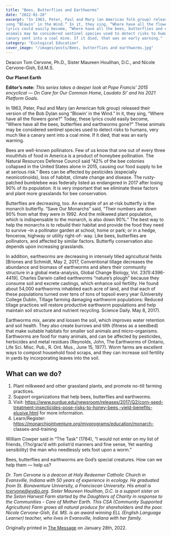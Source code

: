 ```yaml
---
title: "Bees, Butterflies and Earthworms"
date: "2022-01-28"
excerpt: "In 1963, Peter, Paul and Mary (an American folk group) released their version of the Bob Dylan
song “Blowin’ in the Wind.” In it, they sing, “Where have all the flowers gone?” Today, these
lyrics could easily become, “Where have all the bees, butterflies and earthworms gone?” These
animals may be considered sentinel species used to detect risks to humans, very much like a
canary sent into a coal mine. If it died, that was an early warning."
category: "Ecological Education"
cover_image: "/images/posts/Bees, butterflies and earthworms.jpg"
---
```


Deacon Tom Cervone, Ph.D., Sister Maureen Houlihan, D.C., and Nicole Cervone-Gish, Ed.M.S.

**Our Planet Earth**

**Editor’s note:**
_This series takes a deeper look at Pope Francis’ 2015 encyclical ― On Care for Our Common
Home, Laudato Si’ and his 2021 Platform Goals._

In 1963, Peter, Paul and Mary (an American folk group) released their version of the Bob Dylan
song “Blowin’ in the Wind.” In it, they sing, “Where have all the flowers gone?” Today, these
lyrics could easily become, “Where have all the bees, butterflies and earthworms gone?” These
animals may be considered sentinel species used to detect risks to humans, very much like a
canary sent into a coal mine. If it died, that was an early warning.

Bees are well-known pollinators. Few of us know that one out of every three mouthfuls of food
in America is a product of honeybee pollination. The Natural Resources Defense Council said
“42% of the bee colonies collapsed in the United States alone in 2015, causing our food supply
to be at serious risk.” Bees can be affected by pesticides (especially neonicotinoids), loss of
habitat, climate change and disease. The rusty-patched bumblebee was federally listed as
endangered in 2017 after losing 90% of its population. It is very important that we eliminate
these factors and plant more grasslands for bee conservation.

Butterflies are decreasing, too. An example of an at-risk butterfly is the monarch butterfly. “Save
Our Monarchs” said, “Their numbers are down 90% from what they were in 1992. And the
milkweed plant population, which is indispensable to the monarch, is also down 90%.” The best
way to help the monarchs is to rebuild their habitat and provide the food they need to survive –in
a pollinator garden at school, home or park; or in a hedge, fencerow, highway or utility right-of-
way. Like bees, butterflies are pollinators, and affected by similar factors. Butterfly conservation
also depends upon increasing grasslands.

In addition, earthworms are decreasing in intensely tilled agricultural fields [Briones and
Schmidt, May 2, 2017, Conventional tillage decreases the abundance and biomass of earthworms
and alters their community structure in a global meta-analysis, Global Change Biology, Vol.
23(1):4396-4419]. Charles Darwin called earthworms “nature’s plough” because they consume
soil and excrete castings, which enhance soil fertility. He found about 54,000 earthworms
inhabited each acre of land, and that each of these populations turned over tens of tons of topsoil
every year (University College Dublin, Tillage farming damaging earthworm populations:
Reduced tillage practices will restore productive earthworm populations and help maintain soil
structure and nutrient recycling. Science Daily. May 8, 2017).

Earthworms mix, aerate and loosen the soil, which improves water retention and soil health.
They also create burrows and tilth (fitness as a seedbed) that make suitable habitats for smaller
soil animals and micro-organisms. Earthworms are food for many animals, and can be affected
by pesticides, herbicides and metal residues (Reynolds, John, The Earthworms of Ontario, Life
Sci. Misc. Pub., R. Ont. Mus., June 15, 1977). Worm farms are excellent ways to compost
household food scraps, and they can increase soil fertility in yards by incorporating leaves into
the soil.

## What can we do?

1. Plant milkweed and other grassland plants, and promote no-till farming practices.
2. Support organizations that help bees, butterflies and earthworms.
3. Visit: https://www.purdue.edu/newsroom/releases/2017/Q2/corn-seed-treatment-insecticides-pose-risks-to-honey-bees,-yield-benefits-elusive.html for more information.
4. Learn/Register: https://monarchjointventure.org/mjvprograms/education/monarch-
   classes-and-training

William Cowper said in “The Task” (1784), “I would not enter on my list of friends, (Tho’grac’d
with polish’d manners and fine sense, Yet wanting sensibility) the man who needlessly sets foot
upon a worm.”

Bees, butterflies and earthworms are God’s special creatures. How can we help them ― help us?

_Dr. Tom Cervone is a deacon at Holy Redeemer Catholic Church in Evansville, Indiana with 50
years of experience in ecology. He graduated from St. Bonaventure University, a Franciscan
University. His email is tcervone@evdio.org. Sister Maureen Houlihan, D.C. is a support sister
on the Seton Harvest Farm started by the Daughters of Charity in response to the Communities -
Care of Mother Earth. This CSA (Community Supported Agriculture) Farm grows all natural
produce for shareholders and the poor. Nicole Cervone-Gish, Ed. MS. is an award winning ELL
(English Language Learner) teacher, who lives in Evansville, Indiana with her family._

Originally printed in [The Message](https://evdiomessage.org/) on January 28th, 2022.
